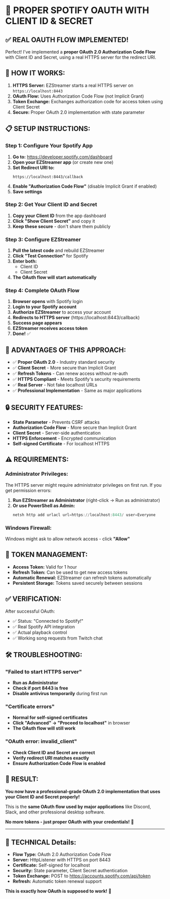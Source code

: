 # 🚀 PROPER SPOTIFY OAUTH WITH CLIENT ID & SECRET

## **✅ REAL OAUTH FLOW IMPLEMENTED!**

Perfect! I've implemented a **proper OAuth 2.0 Authorization Code Flow** with Client ID and Secret, using a real HTTPS server for the redirect URI.

## **🔧 HOW IT WORKS:**

1. **HTTPS Server:** EZStreamer starts a real HTTPS server on `https://localhost:8443`
2. **OAuth Flow:** Uses Authorization Code Flow (not Implicit Grant)
3. **Token Exchange:** Exchanges authorization code for access token using Client Secret
4. **Secure:** Proper OAuth 2.0 implementation with state parameter

## **📋 SETUP INSTRUCTIONS:**

### **Step 1: Configure Your Spotify App**

1. **Go to:** https://developer.spotify.com/dashboard
2. **Open your EZStreamer app** (or create new one)
3. **Set Redirect URI to:**
   ```
   https://localhost:8443/callback
   ```
4. **Enable "Authorization Code Flow"** (disable Implicit Grant if enabled)
5. **Save settings**

### **Step 2: Get Your Client ID and Secret**

1. **Copy your Client ID** from the app dashboard
2. **Click "Show Client Secret"** and copy it
3. **Keep these secure** - don't share them publicly

### **Step 3: Configure EZStreamer**

1. **Pull the latest code** and rebuild EZStreamer
2. **Click "Test Connection"** for Spotify
3. **Enter both:**
   - Client ID
   - Client Secret
4. **The OAuth flow will start automatically**

### **Step 4: Complete OAuth Flow**

1. **Browser opens** with Spotify login
2. **Login to your Spotify account**
3. **Authorize EZStreamer** to access your account
4. **Redirects to HTTPS server** (https://localhost:8443/callback)
5. **Success page appears**
6. **EZStreamer receives access token**
7. **Done!** ✅

## **🎯 ADVANTAGES OF THIS APPROACH:**

- ✅ **Proper OAuth 2.0** - Industry standard security
- ✅ **Client Secret** - More secure than Implicit Grant
- ✅ **Refresh Tokens** - Can renew access without re-auth
- ✅ **HTTPS Compliant** - Meets Spotify's security requirements
- ✅ **Real Server** - Not fake localhost URLs
- ✅ **Professional Implementation** - Same as major applications

## **🔒 SECURITY FEATURES:**

- **State Parameter** - Prevents CSRF attacks
- **Authorization Code Flow** - More secure than Implicit Grant
- **Client Secret** - Server-side authentication
- **HTTPS Enforcement** - Encrypted communication
- **Self-signed Certificate** - For localhost HTTPS

## **⚠️ REQUIREMENTS:**

### **Administrator Privileges:**
The HTTPS server might require administrator privileges on first run. If you get permission errors:

1. **Run EZStreamer as Administrator** (right-click → Run as administrator)
2. **Or use PowerShell as Admin:**
   ```powershell
   netsh http add urlacl url=https://localhost:8443/ user=Everyone
   ```

### **Windows Firewall:**
Windows might ask to allow network access - click **"Allow"**

## **🔄 TOKEN MANAGEMENT:**

- **Access Token:** Valid for 1 hour
- **Refresh Token:** Can be used to get new access tokens
- **Automatic Renewal:** EZStreamer can refresh tokens automatically
- **Persistent Storage:** Tokens saved securely between sessions

## **✅ VERIFICATION:**

After successful OAuth:
- ✅ Status: "Connected to Spotify!"
- ✅ Real Spotify API integration
- ✅ Actual playback control
- ✅ Working song requests from Twitch chat

## **🛠️ TROUBLESHOOTING:**

### **"Failed to start HTTPS server"**
- **Run as Administrator**
- **Check if port 8443 is free**
- **Disable antivirus temporarily** during first run

### **"Certificate errors"**
- **Normal for self-signed certificates**
- **Click "Advanced" → "Proceed to localhost"** in browser
- **The OAuth flow will still work**

### **"OAuth error: invalid_client"**
- **Check Client ID and Secret are correct**
- **Verify redirect URI matches exactly**
- **Ensure Authorization Code Flow is enabled**

## **🎉 RESULT:**

**You now have a professional-grade OAuth 2.0 implementation that uses your Client ID and Secret properly!**

This is the **same OAuth flow used by major applications** like Discord, Slack, and other professional desktop software.

**No more tokens - just proper OAuth with your credentials!** 🚀

---

## **📝 TECHNICAL Details:**

- **Flow Type:** OAuth 2.0 Authorization Code Flow
- **Server:** HttpListener with HTTPS on port 8443
- **Certificate:** Self-signed for localhost
- **Security:** State parameter, Client Secret authentication
- **Token Exchange:** POST to https://accounts.spotify.com/api/token
- **Refresh:** Automatic token renewal support

**This is exactly how OAuth is supposed to work!** 🔐
